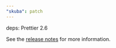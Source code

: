 ```yaml
---
"skuba": patch
---
```


deps: Prettier 2.6

See the [release notes](https://prettier.io/blog/2022/03/16/2.6.0.html) for more information.
